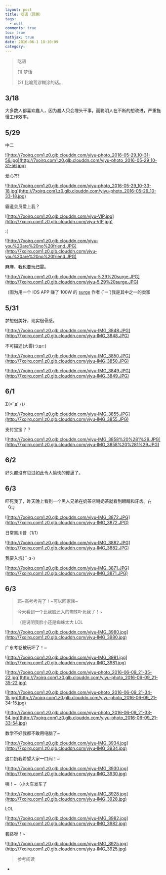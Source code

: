 ```yaml
---
layout: post
title: 呓语（顶置）
tags:
  - null
comments: true
toc: true
mathjax: true
date: 2016-06-1 18:10:09
category:
---
```


<!-- HTML -->
<blockquote class="blockquote-center">呓语

(1) 梦话

(2) 比喻荒谬糊涂的话。</blockquote>


<!--more-->

## 3/18

大多数人都喜欢蠢人，因为蠢人只会埋头干事，而聪明人在不断的想改进，严重拖慢工作效率。

## 5/29

中二

![http://7xoirq.com1.z0.glb.clouddn.com/yiyu-photo_2016-05-29_10-31-56.jpg](http://7xoirq.com1.z0.glb.clouddn.com/yiyu-photo_2016-05-29_10-31-56.jpg)

爱心?!?

![http://7xoirq.com1.z0.glb.clouddn.com/yiyu-photo_2016-05-29_10-33-18.jpg](http://7xoirq.com1.z0.glb.clouddn.com/yiyu-photo_2016-05-29_10-33-18.jpg)

霸道会员爱上我？

 ![http://7xoirq.com1.z0.glb.clouddn.com/yiyu-VIP.jpg](http://7xoirq.com1.z0.glb.clouddn.com/yiyu-VIP.jpg)



:(

![http://7xoirq.com1.z0.glb.clouddn.com/yiyu-you%20are%20no%20friend.JPG](http://7xoirq.com1.z0.glb.clouddn.com/yiyu-you%20are%20no%20friend.JPG)



麻麻，我也要玩扫雷。

![http://7xoirq.com1.z0.glb.clouddn.com/yiyu-5.29%20surge.JPG](http://7xoirq.com1.z0.glb.clouddn.com/yiyu-5.29%20surge.JPG)

（图为用一个 IOS APP 赚了 100W 的 [surge](https://medium.com/@scomper/surge-%E9%85%8D%E7%BD%AE%E6%96%87%E4%BB%B6-a1533c10e80b) 作者  (´ー`)我是其中之一的卖家



## 5/31

梦想很美好，现实很骨感。

![http://7xoirq.com1.z0.glb.clouddn.com/yiyu-IMG_3848.JPG](http://7xoirq.com1.z0.glb.clouddn.com/yiyu-IMG_3848.JPG)



不可描述(大雾(つд⊂)

![http://7xoirq.com1.z0.glb.clouddn.com/yiyu-IMG_3850.JPG](http://7xoirq.com1.z0.glb.clouddn.com/yiyu-IMG_3850.JPG)



![http://7xoirq.com1.z0.glb.clouddn.com/yiyu-IMG_3849.JPG](http://7xoirq.com1.z0.glb.clouddn.com/yiyu-IMG_3849.JPG)



## 6/1

Σ(*ﾟдﾟﾉ)ﾉ

![http://7xoirq.com1.z0.glb.clouddn.com/yiyu-IMG_3855.JPG](http://7xoirq.com1.z0.glb.clouddn.com/yiyu-IMG_3855.JPG)

支付宝宝？？

![http://7xoirq.com1.z0.glb.clouddn.com/yiyu-IMG_3858%20%281%29.JPG](http://7xoirq.com1.z0.glb.clouddn.com/yiyu-IMG_3858%20%281%29.JPG)



## 6/2

好久都没有见过如此令人愉快的傻逼了。



## 6/3

吓死我了，昨天晚上看到一个黑人兄弟在奶茶店喝奶茶就看到眼睛和牙齿。_(┐「ε:)_

![http://7xoirq.com1.z0.glb.clouddn.com/yiyu-IMG_3872.JPG](http://7xoirq.com1.z0.glb.clouddn.com/yiyu-IMG_3872.JPG)

日常黑川普（1/1）

![http://7xoirq.com1.z0.glb.clouddn.com/yiyu-IMG_3882.JPG](http://7xoirq.com1.z0.glb.clouddn.com/yiyu-IMG_3882.JPG)

我要入坑( ˘･з･)

![http://7xoirq.com1.z0.glb.clouddn.com/yiyu-IMG_3871.JPG](http://7xoirq.com1.z0.glb.clouddn.com/yiyu-IMG_3871.JPG)



## 6/3

> 耶~高考考完了！~可以回家辣~
>
> 今天看到一个比我脸还大的蜘蛛吓死我了！~
>
> （是说明我脸小还是蜘蛛太大 LOL

![http://7xoirq.com1.z0.glb.clouddn.com/yiyu-IMG_3980.jpg](http://7xoirq.com1.z0.glb.clouddn.com/yiyu-IMG_3980.jpg)



广东考卷被玩坏了！~

![http://7xoirq.com1.z0.glb.clouddn.com/yiyu-IMG_3981.jpg](http://7xoirq.com1.z0.glb.clouddn.com/yiyu-IMG_3981.jpg)



![http://7xoirq.com1.z0.glb.clouddn.com/yiyu-photo_2016-06-09_21-35-22.jpg](http://7xoirq.com1.z0.glb.clouddn.com/yiyu-photo_2016-06-09_21-35-22.jpg)



![http://7xoirq.com1.z0.glb.clouddn.com/yiyu-photo_2016-06-09_21-34-15.jpg](http://7xoirq.com1.z0.glb.clouddn.com/yiyu-photo_2016-06-09_21-34-15.jpg)



![http://7xoirq.com1.z0.glb.clouddn.com/yiyu-photo_2016-06-09_21-33-54.jpg](http://7xoirq.com1.z0.glb.clouddn.com/yiyu-photo_2016-06-09_21-33-54.jpg)











数学不好我都不敢用电脑了~

![http://7xoirq.com1.z0.glb.clouddn.com/yiyu-IMG_3934.jpg](http://7xoirq.com1.z0.glb.clouddn.com/yiyu-IMG_3934.jpg)



这口奶我希望大家一口闷！~

![http://7xoirq.com1.z0.glb.clouddn.com/yiyu-IMG_3930.jpg](http://7xoirq.com1.z0.glb.clouddn.com/yiyu-IMG_3930.jpg)



咦！~（小火车发车了

![http://7xoirq.com1.z0.glb.clouddn.com/yiyu-IMG_3928.jpg](http://7xoirq.com1.z0.glb.clouddn.com/yiyu-IMG_3928.jpg)

 LOL

![http://7xoirq.com1.z0.glb.clouddn.com/yiyu-IMG_3982.jpg](http://7xoirq.com1.z0.glb.clouddn.com/yiyu-IMG_3982.jpg)

套路呀！~

![http://7xoirq.com1.z0.glb.clouddn.com/yiyu-IMG_3925.jpg](http://7xoirq.com1.z0.glb.clouddn.com/yiyu-IMG_3925.jpg)






> 参考阅读
>
> 
- []()